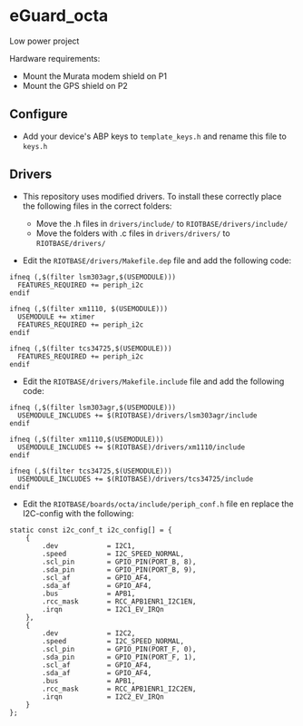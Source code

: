# eGuard_octa
Low power project

Hardware requirements:
- Mount the Murata modem shield on P1
- Mount the GPS shield on P2

## Configure
- Add your device's ABP keys to `template_keys.h` and rename this file to `keys.h`

## Drivers
- This repository uses modified drivers. To install these correctly place the 
	following files in the correct folders:
	- Move the .h files in `drivers/include/` to `RIOTBASE/drivers/include/`
	- Move the folders with .c files in `drivers/drivers/` to `RIOTBASE/drivers/`

- Edit the `RIOTBASE/drivers/Makefile.dep` file and add the following code:
```
ifneq (,$(filter lsm303agr,$(USEMODULE)))
  FEATURES_REQUIRED += periph_i2c
endif

ifneq (,$(filter xm1110, $(USEMODULE)))
  USEMODULE += xtimer
  FEATURES_REQUIRED += periph_i2c
endif

ifneq (,$(filter tcs34725,$(USEMODULE)))
  FEATURES_REQUIRED += periph_i2c
endif
```

- Edit the `RIOTBASE/drivers/Makefile.include` file and add the following code:
```
ifneq (,$(filter lsm303agr,$(USEMODULE)))
  USEMODULE_INCLUDES += $(RIOTBASE)/drivers/lsm303agr/include
endif

ifneq (,$(filter xm1110,$(USEMODULE)))
  USEMODULE_INCLUDES += $(RIOTBASE)/drivers/xm1110/include
endif

ifneq (,$(filter tcs34725,$(USEMODULE)))
  USEMODULE_INCLUDES += $(RIOTBASE)/drivers/tcs34725/include
endif
```

- Edit the `RIOTBASE/boards/octa/include/periph_conf.h` file en replace the I2C-config with the following:
```
static const i2c_conf_t i2c_config[] = {
    {
        .dev            = I2C1,
        .speed          = I2C_SPEED_NORMAL,
        .scl_pin        = GPIO_PIN(PORT_B, 8),
        .sda_pin        = GPIO_PIN(PORT_B, 9),
        .scl_af         = GPIO_AF4,
        .sda_af         = GPIO_AF4,
        .bus            = APB1,
        .rcc_mask       = RCC_APB1ENR1_I2C1EN,
        .irqn           = I2C1_EV_IRQn
    },
    {
        .dev            = I2C2,
        .speed          = I2C_SPEED_NORMAL,
        .scl_pin        = GPIO_PIN(PORT_F, 0),
        .sda_pin        = GPIO_PIN(PORT_F, 1),
        .scl_af         = GPIO_AF4,
        .sda_af         = GPIO_AF4,
        .bus            = APB1,
        .rcc_mask       = RCC_APB1ENR1_I2C2EN,
        .irqn           = I2C2_EV_IRQn
    }
};
```

